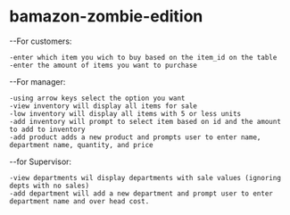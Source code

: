 # bamazon-zombie-edition

--For customers:

    -enter which item you wich to buy based on the item_id on the table
    -enter the amount of items you want to purchase

--For manager:

    -using arrow keys select the option you want
    -view inventory will display all items for sale
    -low inventory will display all items with 5 or less units 
    -add inventory will prompt to select item based on id and the amount to add to inventory
    -add product adds a new product and prompts user to enter name, department name, quantity, and price

--for Supervisor:

    -view departments wil display departments with sale values (ignoring depts with no sales)
    -add department will add a new department and prompt user to enter department name and over head cost.
